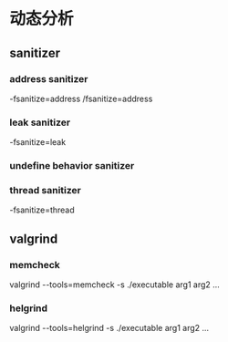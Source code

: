 # 动态分析
## sanitizer
### address sanitizer
-fsanitize=address
/fsanitize=address
### leak sanitizer
-fsanitize=leak
### undefine behavior sanitizer
### thread sanitizer 
-fsanitize=thread
## valgrind
### memcheck
valgrind --tools=memcheck -s ./executable arg1 arg2 ...
### helgrind
valgrind --tools=helgrind -s ./executable arg1 arg2 ...
